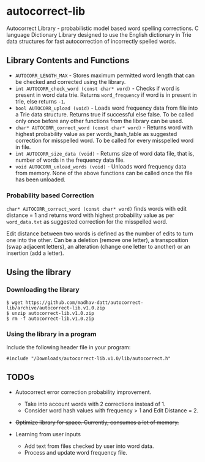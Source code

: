 # autocorrect-lib
Autocorrect Library - probabilistic model based word spelling corrections. C language Dictionary Library designed to use the English dictionary in Trie data structures for fast autocorrection of incorrectly spelled words.

## Library Contents and Functions

* `AUTOCORR_LENGTH_MAX` - Stores maximum permitted word length that can be checked and corrected using the library.
* `int AUTOCORR_check_word (const char* word)` - Checks if word is present in word data trie. Returns `word_frequency` if word is in present in trie, else returns `-1`.
* `bool AUTOCORR_upload (void)` - Loads word frequency data from file into a Trie data structure. Returns true if successful else false. To be called only once before any other functions from the library can be used.
* `char* AUTOCORR_correct_word (const char* word)` - Returns word with highest probability value as per words_hash_table as suggested correction for misspelled word. To be called for every misspelled word in file.
* `int AUTOCORR_size_data (void)` - Returns size of word data file, that is, number of words in the frequency data file.
* `void AUTOCORR_unload_words (void)` - Unloads word frequency data from memory. None of the above functions can be called once the file has been unloaded.

### Probability based Correction

`char* AUTOCORR_correct_word (const char* word)` finds words with edit distance = 1 and returns word with highest probability value as per `word_data.txt` as suggested correction for the misspelled word. 

Edit distance between two words is defined as the number of edits to turn one into the other. Can be a deletion (remove one letter), a transposition (swap adjacent letters), an alteration (change one letter to another) or an insertion (add a letter).

## Using the library

### Downloading the library

    $ wget https://github.com/madhav-datt/autocorrect-lib/archive/autocorrect-lib.v1.0.zip
    $ unzip autocorrect-lib.v1.0.zip
    $ rm -f autocorrect-lib.v1.0.zip

### Using the library in a program

Include the following header file in your program:

    #include "/Downloads/autocorrect-lib.v1.0/lib/autocorrect.h"
    
## TODOs

* Autocorrect error correction probability improvement.
    * Take into account words with 2 corrections instead of 1.
    * Consider word hash values with frequency > 1 and Edit Distance = 2.

* ~~Optimize library for space. Currently, consumes a lot of memory.~~

* Learning from user inputs
    * Add text from files checked by user into word data.
    * Process and update word frequency file.
